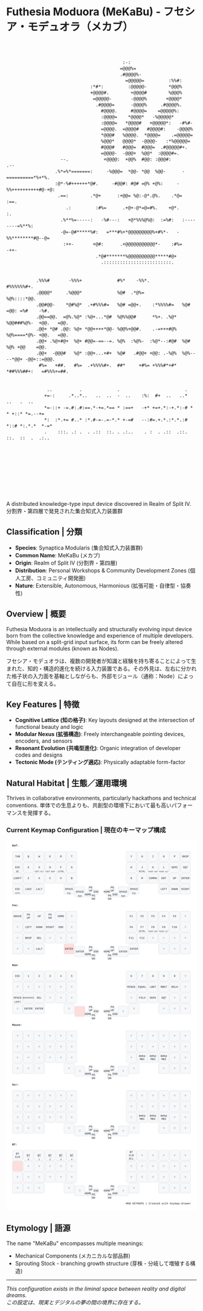 ﻿# Futhesia Moduora (MeKaBu) - フセシア・モデュオラ（メカブ）

```
                                                                                                    
                                                                                                    
                                                                                                    
                                           :-:                                                      
                                          =@@@%=                                                    
                                          .#@@@@%-                                                  
                                            =@@@@@=         :%%#:                                   
                               :*#*:         :@@@@@-        *@@@%                                   
                               +@@@@#.        +@@@@#        %@@@%                                   
                                =@@@@@-       -@@@@%       +@@@@*                                   
                                 .#@@@@=      -@@@@%     .#@@@@%.                                   
                                   #@@@@.     #@@@@=    =@@@@@%:                                    
                                   :@@@@=    *@@@@*   -%@@@@@*                                      
                                   :@@@@=   *@@@@#   +@@@@@*:   -#%#-                               
                                   =@@@@.  =@@@@#   #@@@@#:    -@@@@%                               
                                   *@@@#   %@@@@.  *@@@@=    .=@@@@@=                               
                                   %@@@*   @@@@*  -@@@@-   :*%@@@@@=                                
                                   #@@@#   #@@@=  #@@@=  .#@@@@@#+.                                 
                                   =@@@@-  -@@@+  %@@*  :@@@@#=.                                    
                    --.             +@@@@:  +@@%  #@@: :@@@#:                .--                    
                  .%*=%*=======:     -%@@@=  *@@- *@@  %@@-      -==========*%+*%.                  
                  :@*-%#++++++*@#.     -#@@#: #@# =@% +@%:     -%%++++++++++#@-+@:                  
                   .==:        .*@+      :+@@= %@:-@*.@%.    .*@=            :==.                   
                      .:         :#%=      .+@+-@*=@=#%.    +@*.            :.                      
                    .%**%=-----:   -%#---:   +@*%%%@%@:  :=%#:   :--------=%**%:                    
                    -@=-@#*****%#:   =***#%+*@@@@@@@@@%+#%*-   -%%********#@--@=                    
                     :++-       +@#:      .+@@@@@@@@@@@*-    :#%=          -++-                     
                                 .*@#*******%@@@@@@@@@@*****#@+                                     
                                   .:::::::::::::::::::::::::.                                      
                                                                                                    
                                                                                                    
           .%%%#       -%%%+             #%*    -%%*.            #%%%%%%#+.                         
           .@@@@*     .%@@@*             %@#  .*@%=              %@%::::*@@.                        
           .@@#@@-    *@#%@*  .+#%%%#=   %@# =@@+.    :*%%%%#=   %@#    =@@: =%#    -%#.            
           .@@==@@.  =@%.%@* :%@+...*@#  %@%%@@#      *%+. .%@*  %@@###%@%-  +@@.   =@@.            
           .@@+ *@# .@@: %@+ *@@++++*@@- %@@%+@@#.    .-=+++#@%  %@%====*@%- +@@.   =@@.            
           .@@+ .%@+#@+  %@+ #@@=-==--=. %@%  :%@%-  :%@*--:#@#  %@#     %@% +@@    =@@.            
           .@@+  -@@@#   %@* :@@+...+#+  %@#   .#@@+ +@@: .-%@%  %@%----*@@+ -@@+::=@@@.            
            #%=   +##.   #%=  .+%%%%#+.  ##*     +#%= +%%%#*+#*  *##%%%##+:   =#%%%+=##.            
                                                                                                    
                                                                                                    
               ..          .             .                        .                                 
              +=-:     .*..*..   ..  ..  -  ..    :%:  #+  ..   ..*       ..   .  ..                
              *=-::+ -=.#:.#:==.*-+=.*== * :==+   -+* +=+.*:-+.*:-# *  * +::* *=.--+=               
              *:  :*.+= #..* :*.#-=-.=-*.* +-=#   --:#=.+.*.:*.*.:# *::# *:.*.*  *-=*               
              .    :::. .: .  . .::  ::. . .:..    . :  . .::  .::.  ::.  ::  .  .:..               
                                                                                                    
                                                                                                    
                                                                                                    
                                                                                                    
                                                                                                    
                                                                                                    
                                                                                                    
                                                                                                    
                                                    

```

A distributed knowledge-type input device discovered in Realm of Split IV.  
分割界・第四層で発見された集合知式入力装置群

## Classification | 分類
- **Species**: Synaptica Modularis (集合知式入力装置群)
- **Common Name**: MeKaBu (メカブ)
- **Origin**: Realm of Split IV (分割界・第四層)
- **Distribution**: Personal Workshops & Community Development Zones (個人工房、コミュニティ開発圏)
- **Nature**: Extensible, Autonomous, Harmonious (拡張可能・自律型・協奏性)

## Overview | 概要
Futhesia Moduora is an intellectually and structurally evolving input device born from the collective knowledge and experience of multiple developers. While based on a split-grid input surface, its form can be freely altered through external modules (known as Nodes).

フセシア・モデュオラは、複数の開発者が知識と経験を持ち寄ることによって生まれた、知的・構造的進化を続ける入力装置である。その外見は、左右に分かれた格子状の入力面を基軸としながらも、外部モジュール（通称：Node）によって自在に形を変える。

## Key Features | 特徴
- **Cognitive Lattice (知の格子)**: Key layouts designed at the intersection of functional beauty and logic
- **Modular Nexus (拡張構造)**: Freely interchangeable pointing devices, encoders, and sensors
- **Resonant Evolution (共鳴型進化)**: Organic integration of developer codes and designs
- **Tectonic Mode (テンティング適応)**: Physically adaptable form-factor

## Natural Habitat | 生態／運用環境
Thrives in collaborative environments, particularly hackathons and technical conventions.
単体での生息よりも、共創型の環境下において最も高いパフォーマンスを発揮する。

### Current Keymap Configuration | 現在のキーマップ構成
![MeKaBu Keymap](keymap-drawer/MKB.svg)

## Etymology | 語源
The name "MeKaBu" encompasses multiple meanings:
- Mechanical Components (メカニカルな部品群)
- Sprouting Stock - branching growth structure (芽株 - 分岐して増殖する構造)

---
*This configuration exists in the liminal space between reality and digital dreams.*  
*この設定は、現実とデジタルの夢の間の境界に存在する。*